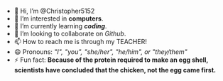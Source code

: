 - 👋 Hi, I’m @Christopher5152
- 👀 I’m interested in **computers**.
- 🌱 I’m currently learning ***coding***.
- 💞️ I’m looking to collaborate on *Github*.
- 📫 How to reach me is through my TEACHER!
- 😄 Pronouns: *"I", "you", "she/her", "he/him", or "they/them"*
- ⚡ Fun fact: **Because of the protein required to make an egg shell, scientists have concluded that the chicken, not the egg came first.**

<!---
Christopher5152/Christopher5152 is a ✨ special ✨ repository because its `README.md` (this file) appears on your GitHub profile.
You can click the Preview link to take a look at your changes.
--->
